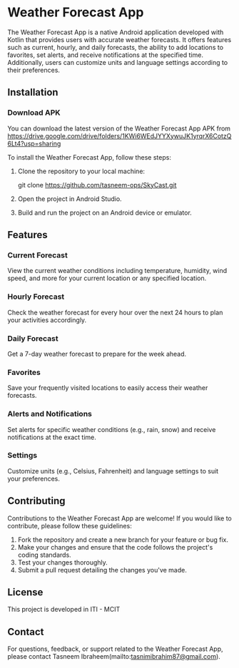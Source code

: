 # Weather Forecast App

The Weather Forecast App is a native Android application developed with Kotlin that provides users with accurate weather forecasts. It offers features such as current, hourly, and daily forecasts, the ability to add locations to favorites, set alerts, and receive notifications at the specified time. Additionally, users can customize units and language settings according to their preferences.

## Installation

### Download APK

You can download the latest version of the Weather Forecast App APK from https://drive.google.com/drive/folders/1KWi6WEdJYYXywuJK1yrqrX6CotzQ6Lt4?usp=sharing

To install the Weather Forecast App, follow these steps:

1. Clone the repository to your local machine:
   
   git clone https://github.com/tasneem-ops/SkyCast.git

3. Open the project in Android Studio.

4. Build and run the project on an Android device or emulator.


## Features

### Current Forecast
View the current weather conditions including temperature, humidity, wind speed, and more for your current location or any specified location.

### Hourly Forecast
Check the weather forecast for every hour over the next 24 hours to plan your activities accordingly.

### Daily Forecast
Get a 7-day weather forecast to prepare for the week ahead.

### Favorites
Save your frequently visited locations to easily access their weather forecasts.

### Alerts and Notifications
Set alerts for specific weather conditions (e.g., rain, snow) and receive notifications at the exact time.

### Settings
Customize units (e.g., Celsius, Fahrenheit) and language settings to suit your preferences.

## Contributing

Contributions to the Weather Forecast App are welcome! If you would like to contribute, please follow these guidelines:

1. Fork the repository and create a new branch for your feature or bug fix.
2. Make your changes and ensure that the code follows the project's coding standards.
3. Test your changes thoroughly.
4. Submit a pull request detailing the changes you've made.

## License

This project is developed in ITI - MCIT

## Contact

For questions, feedback, or support related to the Weather Forecast App, please contact Tasneem Ibraheem(mailto:tasnimibrahim87@gmail.com).

